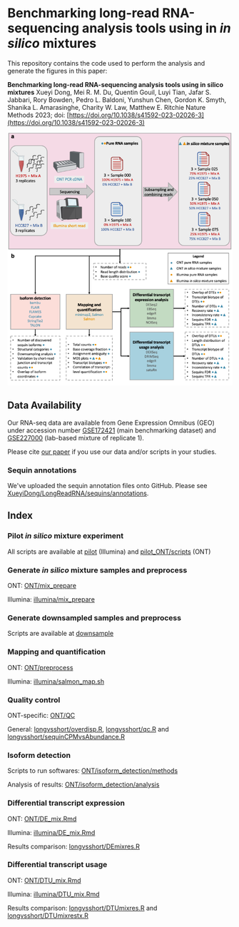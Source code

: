 # Benchmarking long-read RNA-sequencing analysis tools using in *in silico* mixtures

This repository contains the code used to perform the analysis and generate the figures in this paper:

**Benchmarking long-read RNA-sequencing analysis tools using in silico mixtures**
Xueyi Dong, Mei R. M. Du, Quentin Gouil, Luyi Tian, Jafar S. Jabbari, Rory Bowden, Pedro L. Baldoni, Yunshun Chen, Gordon K. Smyth, Shanika L. Amarasinghe, Charity W. Law, Matthew E. Ritchie
Nature Methods 2023; doi: [https://doi.org/10.1038/s41592-023-02026-3](https://doi.org/10.1038/s41592-023-02026-3)

![Experimental design](ExpeDesign.png)

## Data Availability

Our RNA-seq data are available from Gene Expression Omnibus (GEO) under accession number [GSE172421](https://www.ncbi.nlm.nih.gov/geo/query/acc.cgi?acc=GSE172421) (main benchmarking dataset) and [GSE227000](https://www.ncbi.nlm.nih.gov/geo/query/acc.cgi?acc=GSE227000) (lab-based mixture of replicate 1). 

Please cite [our paper](https://doi.org/10.1038/s41592-023-02026-3) if you use our data and/or scripts in your studies.

### Sequin annotations

We've uploaded the sequin annotation files onto GitHub. Please see [XueyiDong/LongReadRNA/sequins/annotations](https://github.com/XueyiDong/LongReadRNA/tree/master/sequins/annotations).

## Index

### Pilot *in silico* mixture experiment

All scripts are available at [pilot](pilot) (Illumina) and [pilot_ONT/scripts](pilot_ONT/scripts) (ONT)

### Generate *in silico* mixture samples and preprocess

ONT: [ONT/mix_prepare](ONT/mix_prepare)

Illumina: [illumina/mix_prepare](illumina/mix_prepare)

### Generate downsampled samples and preprocess

Scripts are available at [downsample](downsample)

### Mapping and quantification

ONT: [ONT/preprocess](ONT/preprocess)

Illumina: [illumina/salmon_map.sh](illumina/salmon_map.sh)

### Quality control

ONT-specific: [ONT/QC](ONT/QC)

General: [longvsshort/overdisp.R](longvsshort/overdisp.R), [longvsshort/qc.R](longvsshort/qc.R) and [longvsshort/sequinCPMvsAbundance.R](longvsshort/sequinCPMvsAbundance.R)

### Isoform detection

Scripts to run softwares: [ONT/isoform_detection/methods](ONT/isoform_detection/methods)

Analysis of results: [ONT/isoform_detection/analysis](ONT/isoform_detection/analysis)

### Differential transcript expression

ONT: [ONT/DE_mix.Rmd](ONT/DE_mix.Rmd)

Illumina: [illumina/DE_mix.Rmd](illumina/DE_mix.Rmd)

Results comparison: [longvsshort/DEmixres.R](longvsshort/DEmixres.R)

### Differential transcript usage

ONT: [ONT/DTU_mix.Rmd](ONT/DTU_mix.Rmd)

Illumina: [illumina/DTU_mix.Rmd](illumina/DTU_mix.Rmd)

Results comparison: [longvsshort/DTUmixres.R](longvsshort/DTUmixres.R) and [longvsshort/DTUmixrestx.R](longvsshort/DTUmixrestx.R) 
